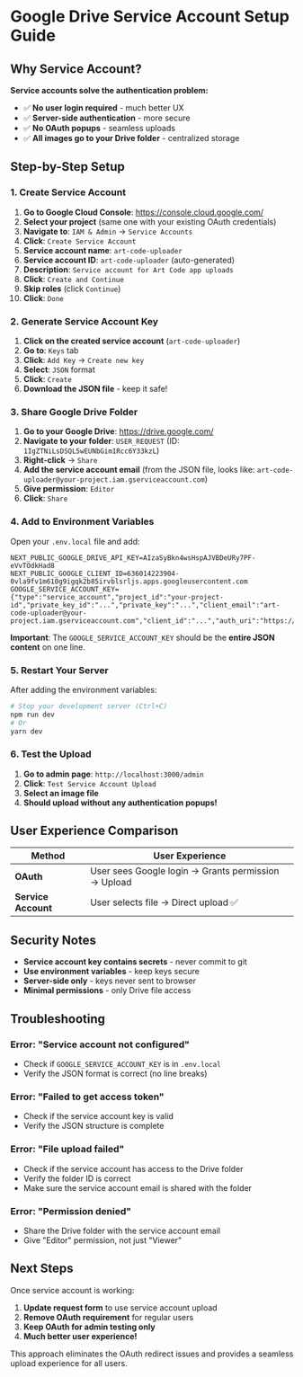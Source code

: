 # Google Drive Service Account Setup Guide

## Why Service Account?

**Service accounts solve the authentication problem:**
- ✅ **No user login required** - much better UX
- ✅ **Server-side authentication** - more secure
- ✅ **No OAuth popups** - seamless uploads
- ✅ **All images go to your Drive folder** - centralized storage

## Step-by-Step Setup

### 1. Create Service Account

1. **Go to Google Cloud Console**: https://console.cloud.google.com/
2. **Select your project** (same one with your existing OAuth credentials)
3. **Navigate to**: `IAM & Admin` → `Service Accounts`
4. **Click**: `Create Service Account`
5. **Service account name**: `art-code-uploader`
6. **Service account ID**: `art-code-uploader` (auto-generated)
7. **Description**: `Service account for Art Code app uploads`
8. **Click**: `Create and Continue`
9. **Skip roles** (click `Continue`)
10. **Click**: `Done`

### 2. Generate Service Account Key

1. **Click on the created service account** (`art-code-uploader`)
2. **Go to**: `Keys` tab
3. **Click**: `Add Key` → `Create new key`
4. **Select**: `JSON` format
5. **Click**: `Create`
6. **Download the JSON file** - keep it safe!

### 3. Share Google Drive Folder

1. **Go to your Google Drive**: https://drive.google.com/
2. **Navigate to your folder**: `USER_REQUEST` (ID: `1IgZTNiLsDSQL5wEUNbGim1Rcc6Y33kzL`)
3. **Right-click** → `Share`
4. **Add the service account email** (from the JSON file, looks like: `art-code-uploader@your-project.iam.gserviceaccount.com`)
5. **Give permission**: `Editor`
6. **Click**: `Share`

### 4. Add to Environment Variables

Open your `.env.local` file and add:

```env
NEXT_PUBLIC_GOOGLE_DRIVE_API_KEY=AIzaSyBkn4wsHspAJVBDeURy7PF-eVvTOdkHad8
NEXT_PUBLIC_GOOGLE_CLIENT_ID=636014223904-0vla9fv1m610g9igqk2b85irvblsrljs.apps.googleusercontent.com
GOOGLE_SERVICE_ACCOUNT_KEY={"type":"service_account","project_id":"your-project-id","private_key_id":"...","private_key":"...","client_email":"art-code-uploader@your-project.iam.gserviceaccount.com","client_id":"...","auth_uri":"https://accounts.google.com/o/oauth2/auth","token_uri":"https://oauth2.googleapis.com/token","auth_provider_x509_cert_url":"https://www.googleapis.com/oauth2/v1/certs","client_x509_cert_url":"..."}
```

**Important**: The `GOOGLE_SERVICE_ACCOUNT_KEY` should be the **entire JSON content** on one line.

### 5. Restart Your Server

After adding the environment variables:
```bash
# Stop your development server (Ctrl+C)
npm run dev
# Or
yarn dev
```

### 6. Test the Upload

1. **Go to admin page**: `http://localhost:3000/admin`
2. **Click**: `Test Service Account Upload`
3. **Select an image file**
4. **Should upload without any authentication popups!**

## User Experience Comparison

| Method | User Experience |
|--------|-----------------|
| **OAuth** | User sees Google login → Grants permission → Upload |
| **Service Account** | User selects file → Direct upload ✅ |

## Security Notes

- **Service account key contains secrets** - never commit to git
- **Use environment variables** - keep keys secure
- **Server-side only** - keys never sent to browser
- **Minimal permissions** - only Drive file access

## Troubleshooting

### Error: "Service account not configured"
- Check if `GOOGLE_SERVICE_ACCOUNT_KEY` is in `.env.local`
- Verify the JSON format is correct (no line breaks)

### Error: "Failed to get access token"
- Check if the service account key is valid
- Verify the JSON structure is complete

### Error: "File upload failed"
- Check if the service account has access to the Drive folder
- Verify the folder ID is correct
- Make sure the service account email is shared with the folder

### Error: "Permission denied"
- Share the Drive folder with the service account email
- Give "Editor" permission, not just "Viewer"

## Next Steps

Once service account is working:
1. **Update request form** to use service account upload
2. **Remove OAuth requirement** for regular users
3. **Keep OAuth for admin testing only**
4. **Much better user experience!**

This approach eliminates the OAuth redirect issues and provides a seamless upload experience for all users. 